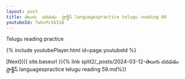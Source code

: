 ```yaml
---
layout: post
title: తెలుగు  చదవడం  ప్రాక్టీస్ languagespractice telugu reading 60
youtubeId: 7wGvPc56318
---
```

 
 
Telugu reading practice
 
 
 
 
 


{% include youtubePlayer.html id=page.youtubeId %}
 
[Next]({{ site.baseurl }}{% link  split2/_posts/2024-03-12-తెలుగు  చదవడం  ప్రాక్టీస్ languagespractice telugu reading 59.md%})
 
